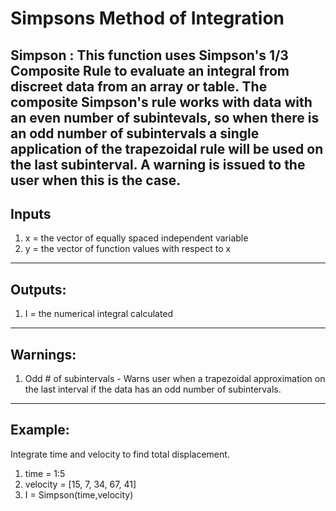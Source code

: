 # Simpsons Method of Integration
Simpson : This function uses Simpson's 1/3 Composite Rule to evaluate an integral
from discreet data from an array or table. The composite Simpson's rule
works with data with an even number of subintevals, so when there is an
odd number of subintervals a single application of the trapezoidal rule will
be used on the last subinterval. A warning is issued to the user when
this is the case. 
---
## Inputs
1. x = the vector of equally spaced independent variable
2. y = the vector of function values with respect to x
---
## Outputs:
1. I = the numerical integral calculated
---
## Warnings:
1. Odd # of subintervals - Warns user when a trapezoidal approximation on the last interval if
the data has an odd number of subintervals. 
---
## Example: 
Integrate time and velocity to find total displacement. 
1. time = 1:5
2. velocity = [15, 7, 34, 67, 41]
3. I = Simpson(time,velocity)
